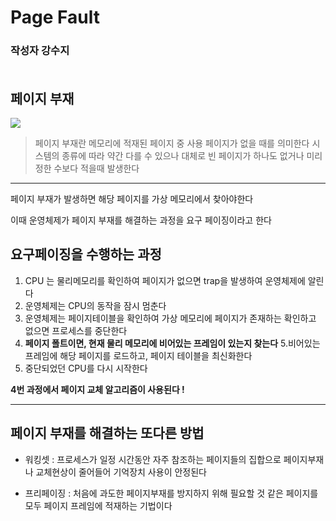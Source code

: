 # Page Fault

### **작성자 강수지** <br><br>

## 페이지 부재

<img src="https://img1.daumcdn.net/thumb/R1280x0/?scode=mtistory2&fname=https%3A%2F%2Fblog.kakaocdn.net%2Fdn%2FbWtllx%2FbtrFCRwIjAp%2FANuceu38F7kfENjdkT6jiK%2Fimg.png">


> 페이지 부재란 메모리에 적재된 페이지 중 사용 페이지가 없을 때를 의미한다 시스템의 종류에 따라 약간 다를 수 있으나 대체로 빈 페이지가 하나도 없거나 미리 정한 수보다 적을때 발생한다

---

페이지 부재가 발생하면 해당 페이지를 가상 메모리에서 찾아야한다

이때 운영체제가 페이지 부재를 해결하는 과정을 요구 페이징이라고 한다

## 요구페이징을 수행하는 과정
1. CPU 는 물리메모리를 확인하여 페이지가 없으면 trap을 발생하여 운영체제에 알린다
2. 운영체제는 CPU의 동작을 잠시 멈춘다
3. 운영체제는 페이지테이블을 확인하여 가상 메모리에 페이지가 존재하는 확인하고 없으면 프로세스를 중단한다
4. **페이지 폴트이면, 현재 물리 메모리에 비어있는 프레임이 있는지 찾는다**
5.비어있는 프레임에 해당 페이지를 로드하고, 페이지 테이블을 최신화한다
6. 중단되었던 CPU를 다시 시작한다

**4번 과정에서 페이지 교체 알고리즘이 사용된다 !**

---

## 페이지 부재를 해결하는 또다른 방법
- 워킹셋 : 프로세스가 일정 시간동안 자주 참조하는 페이지들의 집합으로 페이지부재나 교체현상이 줄어들어 기억장치 사용이 안정된다

- 프리페이징 : 처음에 과도한 페이지부재를 방지하지 위해 필요할 것 같은 페이지를 모두 페이지 프레임에 적재하는 기법이다